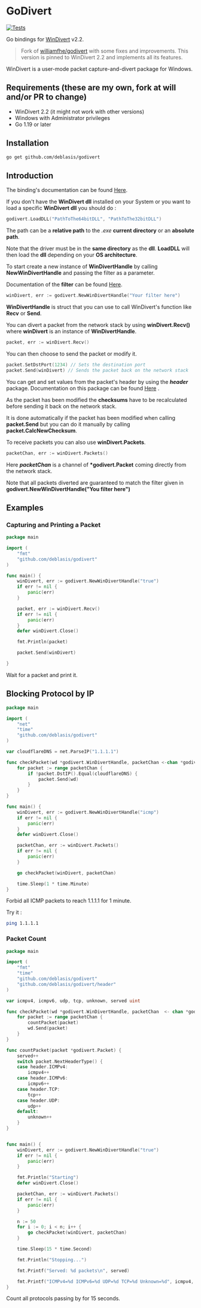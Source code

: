 # GoDivert

[![Tests](https://github.com/deblasis/godivert/actions/workflows/test.yml/badge.svg)](https://github.com/deblasis/godivert/actions/workflows/test.yml)

Go bindings for [WinDivert](https://github.com/basil00/Divert) v2.2.

> Fork of [williamfhe/godivert](https://github.com/williamfhe/godivert) with some fixes and improvements.
> This version is pinned to WinDivert 2.2 and implements all its features.

WinDivert is a user-mode packet capture-and-divert package for Windows.

## Requirements (these are my own, fork at will and/or PR to change)

- WinDivert 2.2 (it might not work with other versions)
- Windows with Administrator privileges
- Go 1.19 or later

## Installation

```bash
go get github.com/deblasis/godivert
```

## Introduction

The binding's documentation can be found [Here](https://godoc.org/github.com/deblasis/godivert).

If you don't have the **WinDivert dll** installed on your System or you want to load a specific **WinDivert dll** you should do :

```go
godivert.LoadDLL("PathToThe64bitDLL", "PathToThe32bitDLL")
```

The path can be a **relative path** to the *.exe* **current directory** or an **absolute path**.

Note that the driver must be in the **same directory** as the **dll**.
**LoadDLL** will then load the **dll** depending on your **OS architecture**.

To start create a new instance of **WinDivertHandle** by calling **NewWinDivertHandle** and passing the filter as a parameter.

Documentation of the **filter** can be found [Here](https://reqrypt.org/windivert-doc.html#filter_language).

```go
winDivert, err := godivert.NewWinDivertHandle("Your filter here")
```

**WinDivertHandle** is struct that you can use to call WinDivert's function like **Recv** or **Send**.

You can divert a packet from the network stack by using **winDivert.Recv()** where **winDivert** is an instance of **WinDivertHandle**.

```go
packet, err := winDivert.Recv()
```

You can then choose to send the packet or modify it.

```go
packet.SetDstPort(1234) // Sets the destination port
packet.Send(winDivert) // Sends the packet back on the network stack
```

You can get and set values from the packet's header by using the **_header_** package. Documentation on this package can be found [Here](https://godoc.org/github.com/deblasis/godivert/header)
.

As the packet has been modified the **checksums** have to be recalculated before sending it back on the network stack.

It is done automatically if the packet has been modified when calling **packet.Send** but you can do it manually by calling **packet.CalcNewChecksum**.

To receive packets you can also use **winDivert.Packets**.

```go
packetChan, err := winDivert.Packets()
```

Here **_packetChan_** is a channel of **\*godivert.Packet** coming directly from the network stack.

Note that all packets diverted are guaranteed to match the filter given in **godivert.NewWinDivertHandle("You filter here")**

## Examples

### Capturing and Printing a Packet

```go
package main

import (
    "fmt"
    "github.com/deblasis/godivert"
)

func main() {
    winDivert, err := godivert.NewWinDivertHandle("true")
    if err != nil {
        panic(err)
    }

    packet, err := winDivert.Recv()
    if err != nil {
        panic(err)
    }
    defer winDivert.Close()

    fmt.Println(packet)

    packet.Send(winDivert)

}
```

Wait for a packet and print it.

## Blocking Protocol by IP

```go
package main

import (
    "net"
    "time"
    "github.com/deblasis/godivert"
)

var cloudflareDNS = net.ParseIP("1.1.1.1")

func checkPacket(wd *godivert.WinDivertHandle, packetChan <-chan *godivert.Packet) {
    for packet := range packetChan {
        if !packet.DstIP().Equal(cloudflareDNS) {
            packet.Send(wd)
        }
    }
}

func main() {
    winDivert, err := godivert.NewWinDivertHandle("icmp")
    if err != nil {
        panic(err)
    }
    defer winDivert.Close()

    packetChan, err := winDivert.Packets()
    if err != nil {
        panic(err)
    }

    go checkPacket(winDivert, packetChan)

    time.Sleep(1 * time.Minute)
}
```

Forbid all ICMP packets to reach 1.1.1.1 for 1 minute.

Try it :

```bash
ping 1.1.1.1
```

### Packet Count

```go
package main

import (
    "fmt"
    "time"
    "github.com/deblasis/godivert"
    "github.com/deblasis/godivert/header"
)

var icmpv4, icmpv6, udp, tcp, unknown, served uint

func checkPacket(wd *godivert.WinDivertHandle, packetChan  <- chan *godivert.Packet) {
    for packet := range packetChan {
        countPacket(packet)
        wd.Send(packet)
    }
}

func countPacket(packet *godivert.Packet) {
    served++
    switch packet.NextHeaderType() {
    case header.ICMPv4:
        icmpv4++
    case header.ICMPv6:
        icmpv6++
    case header.TCP:
        tcp++
    case header.UDP:
        udp++
    default:
        unknown++
    }
}


func main() {
    winDivert, err := godivert.NewWinDivertHandle("true")
    if err != nil {
        panic(err)
    }

    fmt.Println("Starting")
    defer winDivert.Close()

    packetChan, err := winDivert.Packets()
    if err != nil {
        panic(err)
    }

    n := 50
    for i := 0; i < n; i++ {
        go checkPacket(winDivert, packetChan)
    }

    time.Sleep(15 * time.Second)

    fmt.Println("Stopping...")

    fmt.Printf("Served: %d packets\n", served)

    fmt.Printf("ICMPv4=%d ICMPv6=%d UDP=%d TCP=%d Unknown=%d", icmpv4, icmpv6, udp, tcp, unknown)
}

```

Count all protocols passing by for 15 seconds.